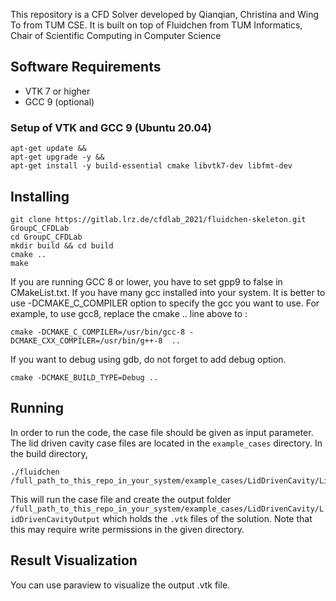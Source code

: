 
This repository is a CFD Solver developed by Qianqian, Christina and Wing To from TUM CSE. It is built on top of Fluidchen from TUM Informatics, Chair of Scientific Computing in Computer Science

## Software Requirements
* VTK 7 or higher
* GCC 9 (optional)

### Setup of VTK and GCC 9 (Ubuntu **20.04**)

```shell
apt-get update &&
apt-get upgrade -y &&
apt-get install -y build-essential cmake libvtk7-dev libfmt-dev
```

## Installing

```shell
git clone https://gitlab.lrz.de/cfdlab_2021/fluidchen-skeleton.git GroupC_CFDLab
cd GroupC_CFDLab
mkdir build && cd build
cmake ..
make
```

If you are running GCC 8 or lower, you have to set gpp9 to false in CMakeList.txt. If you have many gcc installed into your system. It is better to use -DCMAKE_C_COMPILER option to specify the gcc you want to use. For example, to use gcc8, replace the cmake .. line above to :
```shell
cmake -DCMAKE_C_COMPILER=/usr/bin/gcc-8 -DCMAKE_CXX_COMPILER=/usr/bin/g++-8  ..
```

If you want to debug using gdb, do not forget to add debug option.
```shell
cmake -DCMAKE_BUILD_TYPE=Debug ..
```

## Running

In order to run the code, the case file should be given as input parameter. The lid driven cavity case files are located in the `example_cases` directory. In the build directory, 

```shell
./fluidchen /full_path_to_this_repo_in_your_system/example_cases/LidDrivenCavity/LidDrivenCavity.dat
```

This will run the case file and create the output folder `/full_path_to_this_repo_in_your_system/example_cases/LidDrivenCavity/LidDrivenCavityOutput` which holds the `.vtk` files of the solution.  Note that this may require write permissions in the given directory.

## Result Visualization

You can use paraview to visualize the output .vtk file.
